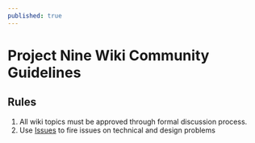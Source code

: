 ```yaml
---
published: true
---
```


# Project Nine Wiki Community Guidelines

## Rules

1. All wiki topics must be approved through formal discussion process.
2. Use [Issues](https://github.com/Charles-Zhang-Project-Nine/ProjectNineWiki/issues) to fire issues on technical and design problems
